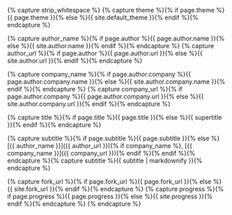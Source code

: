 {% capture strip_whitespace %}
{% capture theme %}{% if page.theme %}{{ page.theme }}{% else %}{{ site.default_theme }}{% endif %}{% endcapture %}

{% capture author_name %}{% if page.author %}{{ page.author.name }}{% else %}{{ site.author.name }}{% endif %}{% endcapture %}
{% capture author_url  %}{% if page.author %}{{ page.author.url }}{% else %}{{ site.author.url }}{% endif %}{% endcapture %}

{% capture company_name %}{% if page.author.company %}{{ page.author.company.name }}{% else %}{{ site.author.company.name }}{% endif %}{% endcapture %}
{% capture company_url  %}{% if page.author.company %}{{ page.author.company.url }}{% else %}{{ site.author.company.url }}{% endif %}{% endcapture %}

{% capture title %}{% if page.title %}{{ page.title }}{% else %}{{ supertitle }}{% endif %}{% endcapture %}

{% capture subtitle %}{% if page.subtitle %}{{ page.subtitle }}{% else %}[{{ author_name }}]({{ author_url }}){% if company_name %}, [{{ company_name }}]({{ company_url }}){% endif %}{% endif %}{% endcapture %}{% capture subtitle %}{{ subtitle | markdownify }}{% endcapture %}

{% capture fork_url %}{% if page.fork_url %}{{ page.fork_url }}{% else %}{{ site.fork_url }}{% endif %}{% endcapture %}
{% capture progress %}{% if page.progress %}{{ page.progress }}{% else %}{{ site.progress }}{% endif %}{% endcapture %}
{% endcapture %}
